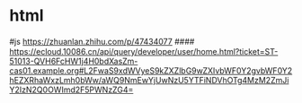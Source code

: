 # html


#js https://zhuanlan.zhihu.com/p/47434077
####　　https://ecloud.10086.cn/api/query/developer/user/home.html?ticket=ST-51013-QVH6FcHW1j4H0bdXasZm-cas01.example.org#L2FwaS9xdWVyeS9kZXZlbG9wZXIvbWF0Y2gvbWF0Y2hEZXRhaWxzLmh0bWw/aWQ9NmEwYjUwNzU5YTFiNDVhOTg4MzM2ZmJiY2IzN2Q0OWImd2F5PWNzZG4=

